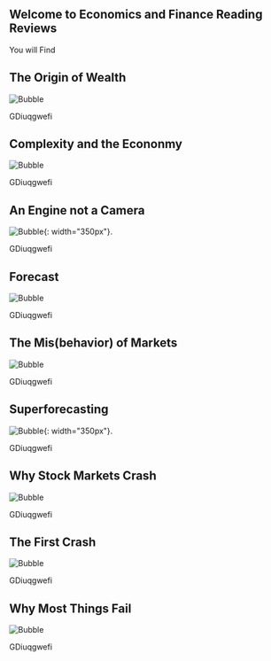 ## Welcome to Economics and Finance Reading Reviews

You will Find

## The Origin of Wealth
![Bubble](websiteimages/OofW.jpg)

GDiuqgwefi

## Complexity and the Econonmy
![Bubble](websiteimages/complex.jpg)

GDiuqgwefi

## An Engine not a Camera
![Bubble](websiteimages/imagecamera.jpg){: width="350px"}.

GDiuqgwefi

## Forecast
![Bubble](websiteimages/forecast.jpg)

GDiuqgwefi

## The Mis(behavior) of Markets
![Bubble](websiteimages/misbevman.jpg)

GDiuqgwefi

## Superforecasting
![Bubble](websiteimages/super.jpg){: width="350px"}.

GDiuqgwefi

## Why Stock Markets Crash 
![Bubble](websiteimages/whymarkets.gif)

GDiuqgwefi

## The First Crash
![Bubble](websiteimages/south.gif)

GDiuqgwefi

## Why Most Things Fail
![Bubble](websiteimages/fail.jpg)

GDiuqgwefi
